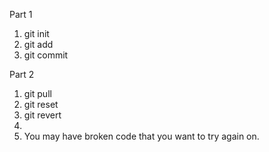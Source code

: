 Part 1
1. git init
2. git add
3. git commit

Part 2
1. git pull
2. git reset 
3. git revert
4.
5. You may have broken code that you want to try again on.

